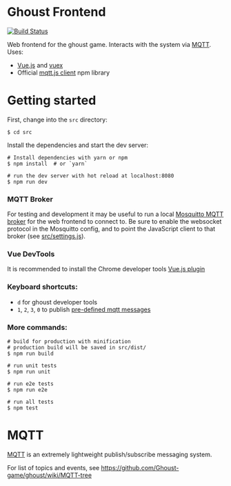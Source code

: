 # Ghoust Frontend

[![Build Status](https://travis-ci.org/Ghoust-game/frontend.svg?branch=master)](https://travis-ci.org/Ghoust-game/frontend)

Web frontend for the ghoust game. Interacts with the system via [MQTT](http://mqtt.org/). Uses:

* [Vue.js](https://vuejs.org/) and [vuex](https://vuex.vuejs.org/en/intro.html)
* Official [mqtt.js client](https://www.npmjs.com/package/mqtt) npm library


# Getting started

First, change into the `src` directory:

    $ cd src

Install the dependencies and start the dev server:

    # Install dependencies with yarn or npm
    $ npm install  # or `yarn`

    # run the dev server with hot reload at localhost:8080
    $ npm run dev

### MQTT Broker

For testing and development it may be useful to run a local [Mosquitto MQTT broker](https://mosquitto.org/) for the web frontend to connect to. Be sure to enable the websocket protocol in the Mosquitto config, and to point the JavaScript client to that broker (see [src/settings.js](https://github.com/Ghoust-game/frontend/blob/master/src/src/settings.js)).

### Vue DevTools

It is recommended to install the Chrome developer tools [Vue.js plugin](https://chrome.google.com/webstore/detail/vuejs-devtools/nhdogjmejiglipccpnnnanhbledajbpd)

### Keyboard shortcuts:

* `d` for ghoust developer tools
* `1`, `2`, `3`, `0` to publish [pre-defined mqtt messages](https://github.com/Ghoust-game/frontend/blob/master/src/src/App.vue#L24)

### More commands:

    # build for production with minification
    # production build will be saved in src/dist/
    $ npm run build

    # run unit tests
    $ npm run unit

    # run e2e tests
    $ npm run e2e

    # run all tests
    $ npm test


# MQTT

[MQTT](http://mqtt.org/) is an extremely lightweight publish/subscribe messaging system.

For list of topics and events, see https://github.com/Ghoust-game/ghoust/wiki/MQTT-tree
